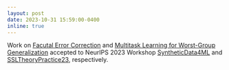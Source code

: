 ```yaml
---
layout: post
date: 2023-10-31 15:59:00-0400
inline: true
---
```


Work on [Facutal Error Correction](https://aclanthology.org/2023.findings-emnlp.451.pdf) and [Multitask Learning for Worst-Group Generalization](https://arxiv.org/pdf/2312.03151.pdf) accepted to NeurIPS 2023 Workshop [SyntheticData4ML](https://www.syntheticdata4ml.vanderschaar-lab.com) and [SSLTheoryPractice23](https://sslneurips23.github.io), respectively.